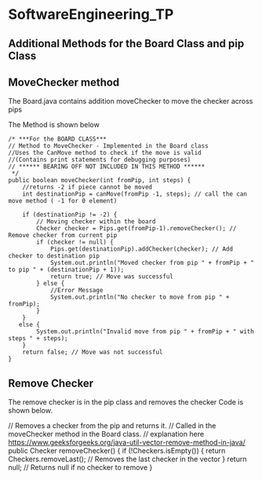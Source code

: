 # SoftwareEngineering_TP

## Additional Methods for the Board Class and pip Class

## MoveChecker method
The Board.java contains addition moveChecker to move the checker across pips 

The Method is shown below 

    /* ***For the BOARD CLASS***
    // Method to MoveChecker - Implemented in the Board class
    //Uses the CanMove method to check if the move is valid
    //(Contains print statements for debugging purposes)
    // ****** BEARING OFF NOT INCLUDED IN THIS METHOD ******
     */
    public boolean moveChecker(int fromPip, int steps) {
        //returns -2 if piece cannot be moved
        int destinationPip = canMove(fromPip -1, steps); // call the can move method ( -1 for 0 element)

        if (destinationPip != -2) {
            // Moving checker within the board
            Checker checker = Pips.get(fromPip-1).removeChecker(); // Remove checker from current pip
            if (checker != null) {
                Pips.get(destinationPip).addChecker(checker); // Add checker to destination pip
                System.out.println("Moved checker from pip " + fromPip + " to pip " + (destinationPip + 1));
                return true; // Move was successful
            } else {
                //Error Message
                System.out.println("No checker to move from pip " + fromPip);
            }
        }
       else {
            System.out.println("Invalid move from pip " + fromPip + " with steps " + steps);
        }
        return false; // Move was not successful
    }

## Remove Checker
The remove checker is in the pip class and removes the checker
Code is shown below. 

 // Removes a checker from the pip and returns it.
    // Called in the moveChecker method in the Board class.
    // explanation here https://www.geeksforgeeks.org/java-util-vector-remove-method-in-java/
    public Checker removeChecker() {
        if (!Checkers.isEmpty()) {
            return Checkers.removeLast(); // Removes the last checker in the vector
        }
        return null; // Returns null if no checker to remove
    }




    
